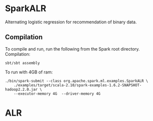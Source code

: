 # SparkALR

Alternating logistic regression for recommendation of binary data.

## Compilation

To compile and run, run the following from the Spark root directory. Compilation:
```
sbt/sbt assembly
```
To run with 4GB of ram:
```
./bin/spark-submit --class org.apache.spark.ml.examples.SparkALR \
    ./examples/target/scala-2.10/spark-examples-1.6.2-SNAPSHOT-hadoop2.2.0.jar \
    --executor-memory 4G  --driver-memory 4G
```

# ALR

<!-- For example, the following code fits a model outputting `ms` and `us` as the factors:

    // Iteratively update movies then users
    for (iter <- 1 to ITERATIONS) {
      println("Iteration " + iter + ":")

      // Update ms
      println("Computing new ms")
      ms = multByXstar(R, ms, us, minimizer(us))

      // Update us
      println("Computing new us")
      us = multByXstarTranspose(Rt, ms, us, minimizer(ms))
    } -->
